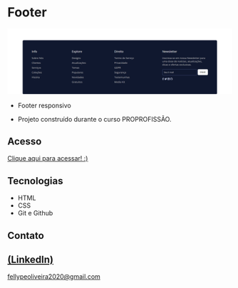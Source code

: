 # Footer

 ![preview](./.github/preview.png)
 
 - Footer responsivo

 - Projeto construído durante o curso PROPROFISSÃO.

## Acesso
 [Clique aqui para acessar! :)](https://1fellype.github.io/Footer/)

## Tecnologias

- HTML
- CSS
- Git e Github

## Contato
[(LinkedIn)](https://www.linkedin.com/in/fellype-oliveira-920699230/)
-----
fellypeoliveira2020@gmail.com